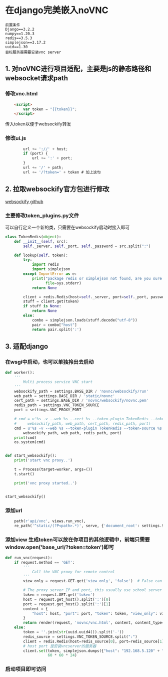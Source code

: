 # 在django完美嵌入noVNC
    前置条件
    Django==3.2.2
    numpy==1.20.3
    redis==3.5.3
    simplejson==3.17.2
    uuid==1.30
    目标服务器需要安装vnc server
## 1. 对noVNC进行项目适配，主要是js的静态路径和websocket请求path
### 修改vnc.html
```html
    <script>
        var token = "{{token}}";
    </script>
```
传入token以便于websockify转发
### 修改ui.js
```js
        url += '://' + host;
        if (port) {
            url += ':' + port;
        }
        url += '/' + path;
        url += '/?token=' + token # 加上这句
```
## 2. 拉取websockify官方包进行修改
[websockify github](https://github.com/novnc/websockify)
### 主要修改token_plugins.py文件
可以自行定义一个新的类，只需要在websockify启动时接入即可
```python
class TokenRedis(object):
    def __init__(self, src):
        self._server, self._port, self._password = src.split(":")

    def lookup(self, token):
        try:
            import redis
            import simplejson
        except ImportError as e:
            print("package redis or simplejson not found, are you sure you've installed them correctly?",
                  file=sys.stderr)
            return None

        client = redis.Redis(host=self._server, port=self._port, password=self._password or None)
        stuff = client.get(token)
        if stuff is None:
            return None
        else:
            combo = simplejson.loads(stuff.decode("utf-8"))
            pair = combo["host"]
            return pair.split(':')
```
## 3. 适配django
### 在wsgi中启动，也可以单独拎出去启动
```python
def worker():
    '''
        Multi process service VNC start
    '''
    websockify_path = settings.BASE_DIR / 'novnc/websockify/run'
    web_path = settings.BASE_DIR / 'static/novnc'
    cert_path = settings.BASE_DIR / 'novnc/websockify/novnc.pem'
    redis_path = settings.VNC_TOKEN_SOURCE
    port = settings.VNC_PROXY_PORT

    # cmd = u'%s -v --web %s --cert %s --token-plugin TokenRedis --token-source %s %s' % (
    #     websockify_path, web_path, cert_path, redis_path, port)
    cmd = u'%s -v --web %s --token-plugin TokenRedis --token-source %s %s' % (
        websockify_path, web_path, redis_path, port)
    print(cmd)
    os.system(cmd)


def start_websockify():
    print('start vnc proxy..')

    t = Process(target=worker, args=())
    t.start()

    print('vnc proxy started..')


start_websockify()
```
### 添加url
```python
    path(r'api/vnc', views.run_vnc),
    re_path('^static/(?P<path>.*)', serve, {'document_root': settings.STATIC_URL}),
```
### 添加view 生成token可以放在你项目的其他逻辑中，前端只需要window.open('base_url/?token=token')即可
```python 
def run_vnc(request):
    if request.method == 'GET':
        '''
            Call the VNC proxy for remote control
        '''
        view_only = request.GET.get('view_only', 'false')  # False can control the or true can only view

        # The proxy server IP and port, this usually use school server LAN IP (127.0.0.1, 6080 is the default port)
        token = request.GET.get('token')
        host = request.get_host().split(':')[0]
        port = request.get_host().split(':')[1]
        content = {
            "host": host, "port": port, "token": token, "view_only": view_only, "path": '?' + token
        }
        return render(request, 'novnc/vnc.html', content, content_type="text/html;charset=utf-8")
    else:
        token = ''.join(str(uuid.uuid4()).split('-'))
        redis_source = settings.VNC_TOKEN_SOURCE.split(":")
        client = redis.Redis(host=redis_source[0], port=redis_source[1], db=0, password=redis_source[2] or None)
        # host port 是安装vncserver的服务器
        client.set(token, simplejson.dumps({"host": "192.168.5.120" + ":" + "5900"}),
                   60 * 60 * 24)
```
### 启动项目即可访问
